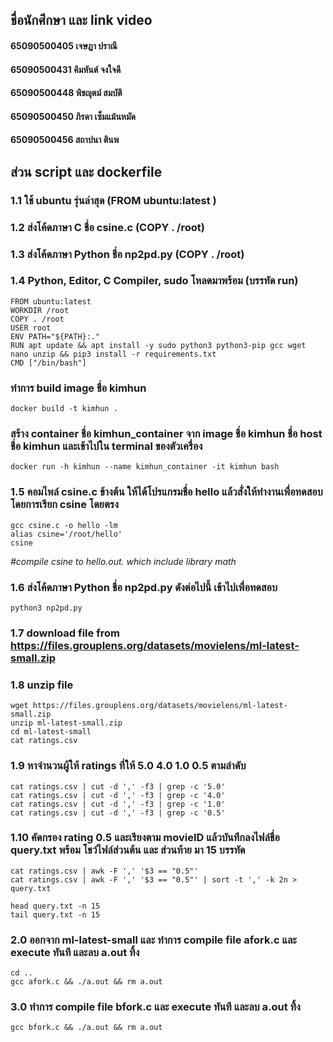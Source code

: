 <!-- COMMAND LISTS --> 
## ชื่อนักศึกษา และ link video
#### 65090500405    เจษฎา    ปราณี
#### 65090500431    คิมหันต์    จงใจดี
#### 65090500448    พิชญุตม์    สมบัติ
#### 65090500450    ภิรดา     เซ็มแม้นหมัด
#### 65090500456    สถาปนา    ตินพ

## ส่วน script และ dockerfile
### 1.1 ใช้ ubuntu รุ่นล่าสุด (FROM ubuntu:latest )
### 1.2 ส่งโค้ดภาษา C ชื่อ csine.c (COPY . /root)
### 1.3 ส่งโค้ดภาษา Python ชื่อ np2pd.py (COPY . /root)
### 1.4 Python, Editor, C Compiler, sudo โหลดมาพร้อม (บรรทัด run)
```
FROM ubuntu:latest 
WORKDIR /root
COPY . /root
USER root
ENV PATH="${PATH}:."
RUN apt update && apt install -y sudo python3 python3-pip gcc wget nano unzip && pip3 install -r requirements.txt
CMD ["/bin/bash"]
```

### ทำการ build image ชื่อ kimhun
```
docker build -t kimhun .
```

### สร้าง container ชื่อ kimhun_container จาก image ชื่อ kimhun ชื่อ host ชื่อ kimhun และเข้าไปใน terminal ของตัวเครื่อง
```
docker run -h kimhun --name kimhun_container -it kimhun bash
```

### 1.5 คอมไพล์ csine.c ข้างต้น ให้ได้โปรแกรมชื่อ hello แล้วสั่งให้ทํางานเพื่อทดสอบ โดยการเรียก csine โดยตรง
```
gcc csine.c -o hello -lm
alias csine='/root/hello'
csine
```
_#compile csine to hello.out. which include library math_<br />


### 1.6 ส่งโค้ดภาษา Python ชื่อ np2pd.py ดังต่อไปนี้ เข้าไปเพื่อทดสอบ
```
python3 np2pd.py
```
### 1.7 download file from https://files.grouplens.org/datasets/movielens/ml-latest-small.zip 
### 1.8 unzip file
```
wget https://files.grouplens.org/datasets/movielens/ml-latest-small.zip
unzip ml-latest-small.zip
cd ml-latest-small
cat ratings.csv
```
### 1.9 หาจำนวนผู้ให้ ratings ที่ให้ 5.0 4.0 1.0 0.5 ตามลำดับ
```
cat ratings.csv | cut -d ',' -f3 | grep -c '5.0'
cat ratings.csv | cut -d ',' -f3 | grep -c '4.0'
cat ratings.csv | cut -d ',' -f3 | grep -c '1.0'
cat ratings.csv | cut -d ',' -f3 | grep -c '0.5'
```
### 1.10 คัดกรอง rating 0.5 และเรียงตาม movieID แล้วบันทึกลงไฟล์ชื่อ query.txt พร้อม โชว์ไฟล์ส่วนต้น และ ส่วนท้าย มา 15 บรรทัด
```
cat ratings.csv | awk -F ',' '$3 == "0.5"'
cat ratings.csv | awk -F ',' '$3 == "0.5"' | sort -t ',' -k 2n > query.txt

head query.txt -n 15
tail query.txt -n 15
```
### 2.0 ออกจาก ml-latest-small และ ทำการ compile file afork.c และ execute ทันที และลบ a.out ทิ้ง
```
cd ..
gcc afork.c && ./a.out && rm a.out
```
### 3.0 ทำการ compile file bfork.c และ execute ทันที และลบ a.out ทิ้ง
```
gcc bfork.c && ./a.out && rm a.out
```

